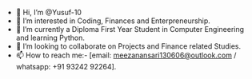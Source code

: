 - 👋 Hi, I’m @Yusuf-10
- 👀 I’m interested in Coding, Finances and Enterpreneurship.
- 🌱 I’m currently a Diploma First Year Student in Computer Engineering and learning Python.
- 💞️ I’m looking to collaborate on Projects and Finance related Studies.
- 📫 How to reach me:- [email: meezanansari130606@outlook.com / whatsapp: +91 93242 92264].

<!---
Yusuf-10/Yusuf-10 is a ✨ special ✨ repository because its `README.md` (this file) appears on your GitHub profile.
You can click the Preview link to take a look at your changes.
--->
